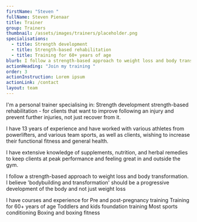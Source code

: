 ```yaml
---
firstName: "Steven "
fullName: Steven Pienaar
title: Trainer
group: Trainers
thumbnail: /assets/images/trainers/placeholder.png
specialisations:
  - title: Strength development
  - title: Strength-based rehabilitation
  - title: Training for 60+ years of age
blurb: I follow a strength-based approach to weight loss and body transformation
actionHeading: "Join my training "
order: 3
actionInstruction: Lorem ipsum
actionLink: /contact
layout: team
---
```

I'm a personal trainer specialising in:
Strength development
strength-based rehabilitation - for clients that want to improve following an injury and prevent further injuries, not just recover from it.

I have 13 years of experience and have worked with various athletes from powerlifters, and various team sports, as well as clients, wishing to increase their functional fitness and general health. 

I have extensive knowledge of supplements, nutrition, and herbal remedies to keep clients at peak performance and feeling great in and outside the gym.

I follow a strength-based approach to weight loss and body transformation. I believe 'bodybuilding and transformation' should be a progressive development of the body and not just weight loss

I have courses and experience for
Pre and post-pregnancy training
Training for 60+ years of age
Toddlers and kids foundation training
Most sports conditioning 
Boxing and boxing fitness